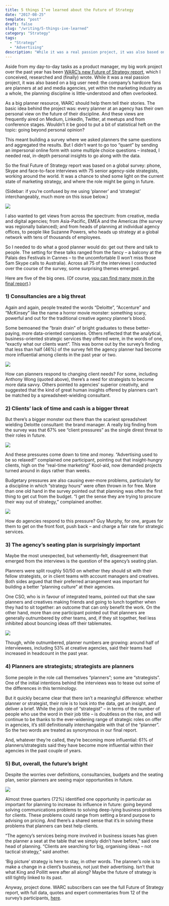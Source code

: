 ```yaml
---
title: 5 things I’ve learned about the Future of Strategy
date: "2017-08-25"
template: "post"
draft: false
slug: "/writing/5-things-ive-learned"
category: "Strategy"
tags:
  - "Strategy"
  - "Advertising"
description: "While it was a real passion project, it was also based on a big user need: the company’s hardcore fans are planners at ad and media agencies, yet within the marketing industry as a whole, the planning discipline is little-understood and often overlooked."
---
```


Aside from my day-to-day tasks as a product manager, my big work project over the past year has been [WARC’s new Future of Strategy report](http://content.warc.com/read-the-warc-future-of-strategy-2017-report), which I conceived, researched and (finally) wrote. While it was a real passion project, it was also based on a big user need: the company’s hardcore fans are planners at ad and media agencies, yet within the marketing industry as a whole, the planning discipline is little-understood and often overlooked.

As a big planner resource, WARC should help them tell their stories. The basic idea behind the project was: every planner at an agency has their own personal view on the future of their discipline. And these views are frequently aired on Medium, LinkedIn, Twitter, at meetups and from conference stages. Wouldn’t it be good to put a bit of statistical heft on the topic: going beyond personal opinion?

This meant building a survey where we asked planners the same questions and aggregated the results. But I didn’t want to go too “quant” by sending an impersonal online form with some multiple choice questions – instead, I needed real, in-depth personal insights to go along with the data.

So the final Future of Strategy report was based on a global survey: phone, Skype and face-to-face interviews with 75 senior agency-side strategists, working around the world. It was a chance to shed some light on the current state of marketing strategy, and where the role might be going in future.

(Sidebar: if you’re confused by me using ‘planner’ and ‘strategist’ interchangeably, much more on this issue below.)

![](/media/5-things-ive-learned-1.jpg)

I also wanted to get views from across the spectrum: from creative, media and digital agencies; from Asia-Pacific, EMEA and the Americas (the survey was regionally balanced); and from heads of planning at individual agency offices, to people like Suzanne Powers, who heads up strategy at a global network with tens of thousands of employees.

So I needed to do what a good planner would do: get out there and talk to people. The setting for these talks ranged from the fancy – a balcony at the Palais des Festivals in Cannes – to the uncomfortable (I won’t miss those 5am Skype calls to Australia). Across all 75 of the interviews I conducted over the course of the survey, some surprising themes emerged.

Here are five of the big ones. (Of course, [you can find many more in the final report](http://content.warc.com/read-the-warc-future-of-strategy-2017-report).)

### **1) Consultancies are a big threat**
Again and again, people treated the words “Deloitte”, “Accenture” and “McKinsey” like the name a horror movie monster: something scary, powerful and out for the traditional creative agency planner’s blood.

Some bemoaned the “brain drain” of bright graduates to these better-paying, more data-oriented companies. Others reflected that the analytical, business-oriented strategic services they offered were, in the words of one, “exactly what our clients want”. This was borne out by the survey’s finding that less than half (46%) of the survey felt the agency planner had become more influential among clients in the past year or two.

![](/media/5-things-ive-learned-2.jpg)

How can planners respond to changing client needs? For some, including Anthony Wong (quoted above), there’s a need for strategists to become more data savvy. Others pointed to agencies’ superior creativity, and suggested that the kind of great human insights offered by planners can’t be matched by a spreadsheet-wielding consultant.

### **2) Clients’ lack of time and cash is a bigger threat**
But there’s a bigger monster out there than the scariest spreadsheet wielding Deloitte consultant: the brand manager. A really big finding from the survey was that 67% see “client pressures” as the single direst threat to their roles in future.

![](/media/5-things-ive-learned-3.jpg)

And these pressures come down to time and money. “Advertising used to be so relaxed!” complained one participant, pointing out that insight-hungry clients, high on the “real-time marketing” Kool-aid, now demanded projects turned around in days rather than weeks.

Budgetary pressures are also causing ever-more problems, particularly for a discipline in which “strategy hours” were often thrown in for free. More than one old hand in the survey pointed out that planning was often the first thing to get cut from the budget. “I get the sense they are trying to procure their way out of strategy,” complained another.

![](/media/5-things-ive-learned-4.jpg)

How do agencies respond to this pressure? Guy Murphy, for one, argues for them to get on the front foot, push back – and charge a fair rate for strategic services.

### **3) The agency’s seating plan is surprisingly important**
Maybe the most unexpected, but vehemently-felt, disagreement that emerged from the interviews is the question of the agency’s seating plan.

Planners were split roughly 50/50 on whether they should sit with their fellow strategists, or in client teams with account managers and creatives. Both sides argued that their preferred arrangement was important for building a better “planning culture” at their agencies.

One CSO, who is in favour of integrated teams, pointed out that she saw planners and creatives making friends and going to lunch together when they had to sit together: an outcome that can only benefit the work. On the other hand, more than one participant pointed out that planners are generally outnumbered by other teams, and, if they sit together, feel less inhibited about bouncing ideas off their tablemates.

![](/media/5-things-ive-learned-5.jpg)

Though, while outnumbered, planner numbers are growing: around half of interviewees, including 53% at creative agencies, said their teams had increased in headcount in the past year.

### **4) Planners are strategists; strategists are planners**
Some people in the role call themselves “planners”; some are “strategists”. One of the initial intentions behind the interviews was to tease out some of the differences in this terminology.

But it quickly became clear that there isn’t a meaningful difference: whether planner or strategist, their role is to look into the data, get an insight, and deliver a brief. While the job role of “strategist” – in terms of the number of people who use the word in their job title – is doubtless on the rise, and will continue to be thanks to the ever-widening range of strategic roles on offer in agencies, it’s still definitionally interchangable with that of the “planner”. So the two words are treated as synonymous in our final report.

And, whatever they’re called, they’re becoming more influential: 61% of planners/strategists said they have become more influential within their agencies in the past couple of years.

### **5) But, overall, the future’s bright**
Despite the worries over definitions, consultancies, budgets and the seating plan, senior planners are seeing major opportunities in future.

![](/media/5-things-ive-learned-6.jpg)

Almost three quarters (72%) identified one opportunity in particular as important for planning to increase its influence in future: going beyond solving communications problems to solving deep-lying business problems for clients. These problems could range from setting a brand purpose to advising on pricing. And there’s a shared sense that it’s in solving these problems that planners can best help clients.

“The agency’s services being more involved in business issues has given the planner a seat at the table that we simply didn’t have before,” said one head of planning. “Clients are searching for big, organising ideas – not tactical strategy,” said another.

‘Big picture’ strategy is here to stay, in other words. The planner’s role is to make a change in a client’s business, not just their advertising. Isn’t that what King and Pollitt were after all along? Maybe the future of strategy is still tightly linked to its past.

Anyway, project done. WARC subscribers can see the full Future of Strategy report, with full data, quotes and expert commentaries from 12 of the survey’s participants, [here](https://www.warc.com/NewsAndOpinion/News/What_is_the_Future_of_Strategy/38932).

